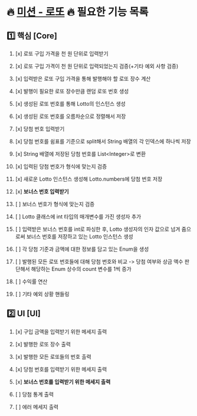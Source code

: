 # 🔥 [미션 - 로또](https://marked-duck-24a.notion.site/708fa2393f754d54b3facf5e31250367?v=be9a3af220774af1bb1453616c0330b9) 🔥 필요한 기능 목록 

## 1️⃣ 핵심 [Core]
1. [x] 로또 구입 가격을 천 원 단위로 입력받기
2. [x] 로또 구입 가격이 천 원 단위로 입력되었는지 검증(+기타 예외 사항 검증)


1. [x] 입력받은 로또 구입 가격을 통해 발행해야 할 로또 장수 계산
2. [x] 발행이 필요한 로또 장수만큼 랜덤 로또 번호 생성
3. [x] 생성된 로또 번호를 통해 Lotto의 인스턴스 생성
4. [x] 생성된 로또 번호를 오름차순으로 정렬해서 저장


1. [x] 당첨 번호 입력받기
2. [x] 당첨 번호를 쉼표를 기준으로 split해서 String 배열의 각 인덱스에 하나씩 저장
3. [x] String 배열에 저장된 당첨 번호를 List\<Integer\>로 변환
4. [x] 입력된 당첨 번호가 형식에 맞는지 검증
5. [x] 새로운 Lotto 인스턴스 생성해 Lotto.numbers에 당첨 번호 저장


1. [x] **보너스 번호 입력받기**
2. [ ] 보너스 번호가 형식에 맞는지 검증
3. [ ] Lotto 클래스에 int 타입의 매개변수를 가진 생성자 추가
4. [ ] 입력받은 보너스 번호를 int로 파싱한 후, Lotto 생성자의 인자 값으로 넘겨 줌으로써 보너스 번호를 저장하고 있는 Lotto 인스턴스 생성


1. [ ] 각 당첨 기준과 금액에 대한 정보를 담고 있는 Enum을 생성
2. [ ] 발행된 모든 로또 번호들에 대해 당첨 번호와 비교 -> 당첨 여부와 상금 액수 판단해서 해당하는 Enum 상수의 count 변수를 1씩 증가


1. [ ] 수익률 연산


1. [ ] 기타 예외 상황 핸들링


## 2️⃣ UI [UI]
1. [x] 구입 금액을 입력받기 위한 메세지 출력
2. [x] 발행한 로또 장수 출력
3. [x] 발행한 모든 로또들의 번호 출력


1. [x] 당첨 번호를 입력받기 위한 메세지 출력
2. [x] **보너스 번호를 입력받기 위한 메세지 출력**


1. [ ] 당첨 통계 출력


2. [ ] 에러 메세지 출력